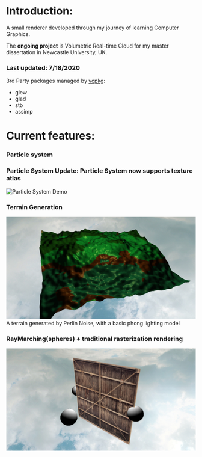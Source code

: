 # Introduction:
A small renderer developed through my journey of learning Computer Graphics.

The **ongoing project** is Volumetric Real-time Cloud for my master dissertation in Newcastle University, UK.

### **Last updated: 7/18/2020**
3rd Party packages managed by [vcpkg](https://github.com/microsoft/vcpkg):
- glew
- glad
- stb
- assimp

# Current features:
### Particle system
### Particle System Update: Particle System now supports texture atlas
![Particle System Demo](demo/PS_texAtlas.gif)  

### Terrain Generation
![Map Demo](demo/terrain.jpg "Randomly generated terrain") 
A terrain generated by Perlin Noise, with a basic phong lighting model

### RayMarching(spheres) + traditional rasterization rendering
![raymarching Demo](demo/raymarching.jpg)  
